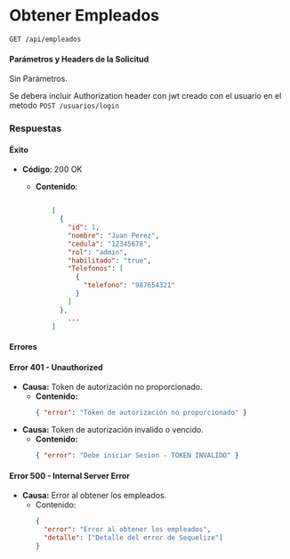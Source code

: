 # Obtener Empleados

```http
GET /api/empleados
```

#### Parámetros y Headers de la Solicitud

Sin Parámetros.

Se debera incluir Authorization header con jwt creado con el usuario en el metodo `POST /usuarios/login`

### Respuestas

#### Éxito

- **Código**: 200 OK

  - **Contenido**:

    ```json

        [
          {
            "id": 1,
            "nombre": "Juan Perez",
            "cedula": "12345678",
            "rol": "admin",
            "habilitado": "true",
            "Telefonos": [
              {
                "telefono": "987654321"
              }
            ]
          },
            ...
        ]

    ```

#### Errores

#### Error 401 - Unauthorized

- **Causa:** Token de autorización no proporcionado.
  - **Contenido:**
    ```json
    { "error": "Token de autorización no proporcionado" }
    ```
- **Causa:** Token de autorización invalido o vencido.
  - **Contenido:**
    ```json
    { "error": "Debe iniciar Sesion - TOKEN INVALIDO" }
    ```

#### Error 500 - Internal Server Error

- **Causa:** Error al obtener los empleados.
  - Contenido:
    ```json
    {
      "error": "Error al obtener los empleados",
      "detalle": ["Detalle del error de Sequelize"]
    }
    ```
